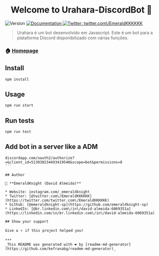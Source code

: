 <h1 align="center">Welcome to Urahara-DiscordBot 👋</h1>
<p>
  <img alt="Version" src="https://img.shields.io/badge/version-1.0.1-blue.svg?cacheSeconds=2592000" />
  <a href="https://github.com/emeraldknight-sp/Urahara-DiscordBot" target="_blank">
    <img alt="Documentation" src="https://img.shields.io/badge/documentation-yes-brightgreen.svg" />
  </a>
  <a href="https://twitter.com/twitter.com\/EmeraldKKKKKK" target="_blank">
    <img alt="Twitter: twitter.com\/EmeraldKKKKKK" src="https://img.shields.io/twitter/follow/twitter.com\/EmeraldKKKKKK.svg?style=social" />
  </a>
</p>

> Urahara é um bot desenvolvido em Javascript. Este é um bot para a plataforma Discord disponibilizado com várias funções.

### 🏠 [Homepage](https://github.com/emeraldknight-sp/Urahara-DiscordBot)

## Install

```sh
npm install
```

## Usage

```sh
npm run start
```

## Run tests

```sh
npm run test
```

## Add bot in a server like a ADM
```
discordapp.com/oauth2/authorize?=&client_id=513030234493419540&scope=bot&permissions=8
´´´

## Author

👤 **EmeraldKnight (David Almeida)**

* Website: instagram.com/_emeraldknight
* Twitter: [@twitter.com\/EmeraldKKKKKK](https://twitter.com/twitter.com\/EmeraldKKKKKK)
* Github: [@emeraldknight-sp](https://github.com/emeraldknight-sp)
* LinkedIn: [@br.linkedin.com\/in\/david-almeida-6069351a](https://linkedin.com/in/br.linkedin.com\/in\/david-almeida-6069351a)

## Show your support

Give a ⭐️ if this project helped you!

***
_This README was generated with ❤️ by [readme-md-generator](https://github.com/kefranabg/readme-md-generator)_
